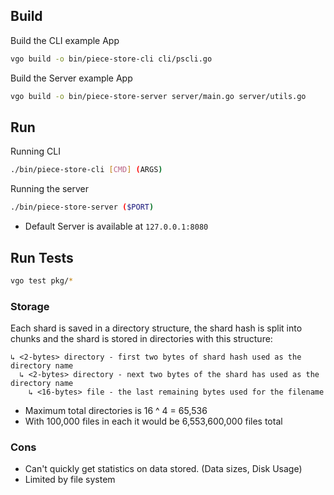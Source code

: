 ## Build

Build the CLI example App
```BASH
vgo build -o bin/piece-store-cli cli/pscli.go
```

Build the Server example App
```BASH
vgo build -o bin/piece-store-server server/main.go server/utils.go
```

## Run

Running CLI
```BASH
./bin/piece-store-cli [CMD] (ARGS)
```

Running the server
```BASH
./bin/piece-store-server ($PORT)
```
* Default Server is available at `127.0.0.1:8080`

## Run Tests

```BASH
vgo test pkg/*
```

### Storage
Each shard is saved in a directory structure, the shard hash is split into chunks and the shard is stored in directories with this structure:

```
↳ <2-bytes> directory - first two bytes of shard hash used as the directory name
  ↳ <2-bytes> directory - next two bytes of the shard has used as the directory name
    ↳ <16-bytes> file - the last remaining bytes used for the filename
```

- Maximum total directories is 16 ^ 4 = 65,536
- With 100,000 files in each it would be 6,553,600,000 files total

### Cons
- Can't quickly get statistics on data stored. (Data sizes, Disk Usage)
- Limited by file system
